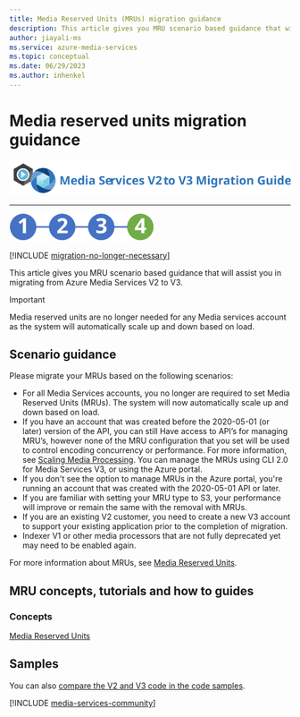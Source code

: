 ```yaml
---
title: Media Reserved Units (MRUs) migration guidance
description: This article gives you MRU scenario based guidance that will assist you in migrating from Azure Media Services V2 to V3.
author: jiayali-ms
ms.service: azure-media-services
ms.topic: conceptual
ms.date: 06/29/2023
ms.author: inhenkel
---
```


# Media reserved units migration guidance

![migration guide logo](./media/migration-guide/azure-media-services-logo-migration-guide.svg)

<hr color="#5ea0ef" size="10">

![migration steps 2](./media/migration-guide/steps-4.svg)

[!INCLUDE [migration-no-longer-necessary](includes/migration-no-longer-necessary.md)]

This article gives you MRU scenario based guidance that will assist you in migrating from Azure Media Services V2 to V3.

> [!Important]
> Media reserved units are no longer needed for any Media services account as the system will automatically scale up and down based on load.

## Scenario guidance

Please migrate your MRUs based on the following scenarios:

* For all Media Services accounts, you no longer are required to set Media Reserved Units (MRUs). The system will now automatically scale up and down based on load.
* If you have an account that was created before the 2020-05-01 (or later) version of the API, you can still Have access to API’s for managing MRU’s, however none of the MRU configuration that you set will be used to control encoding concurrency or performance. For more information, see [Scaling Media Processing](../previous/media-services-scale-media-processing-overview.md). You can manage the MRUs using CLI 2.0 for Media Services V3, or using the Azure portal.
* If you don't see the option to manage MRUs in the Azure portal, you're running an account that was created with the 2020-05-01 API or later.
* If you are familiar with setting your MRU type to S3, your performance will improve or remain the same with the removal with MRUs.
* If you are an existing V2 customer, you need to create a new V3 account to support your existing application prior to the completion of  migration.
* Indexer V1 or other media processors that are not fully deprecated yet may need to be enabled again.

For more information about MRUs, see [Media Reserved Units](concept-media-reserved-units.md).

## MRU concepts, tutorials and how to guides

### Concepts

[Media Reserved Units](concept-media-reserved-units.md)

## Samples

You can also [compare the V2 and V3 code in the code samples](migrate-v-2-v-3-migration-samples.md).

[!INCLUDE [media-services-community](includes/media-services-community.md)]
